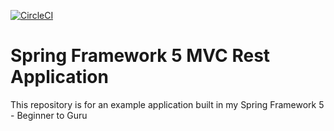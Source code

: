 [![CircleCI](https://circleci.com/gh/hlaingwintunn/spring5-mvc-rest.svg?style=svg)](https://circleci.com/gh/hlaingwintunn/spring5-mvc-rest)
# Spring Framework 5 MVC Rest Application

This repository is for an example application built in my Spring Framework 5 - Beginner to Guru
